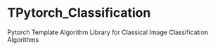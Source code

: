 # TPytorch_Classification
Pytorch Template Algorithm Library for Classical Image Classification Algorithms
